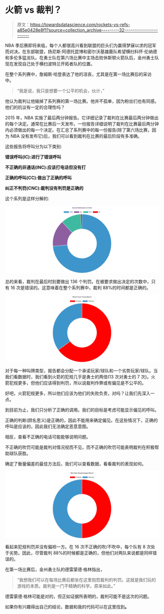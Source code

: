 # 火箭 vs 裁判？

> 原文：<https://towardsdatascience.com/rockets-vs-refs-a85e0428e8f1?source=collection_archive---------32----------------------->

NBA 季后赛即将来临，每个人都很高兴看到联盟的巨头们为赢得梦寐以求的冠军而对决。在东部联盟，扬尼斯·阿德托昆博和密尔沃基雄鹿队希望横扫科怀·伦纳德和多伦多猛龙队。在勇士队在第六场比赛中主场击败休斯顿火箭队后，金州勇士队现在发现自己处于横扫波特兰开拓者队的位置。

在整个系列赛中，詹姆斯·哈登表达了他的沮丧，尤其是在第一场比赛后的采访中。

> “我是说，我只是想要一个公平的机会，伙计，”

他认为裁判让他输掉了系列赛的第一场比赛。他并不孤单，因为粉丝们也有同感。他们的抗议有一定的合理性吗？

2015 年，NBA 实施了最后两分钟报告。它详细记录了裁判在比赛最后两分钟做出的每个决定。通常在比赛后一天发布，一份报告详细说明了裁判在比赛最后两分钟内必须做出的每一个决定。在汇总了系列赛中的每一份报告(除了第六场比赛，因为 NBA 没有发布它)后，我们可以看到裁判在比赛的最后阶段有多准确。

这些报告将呼叫分为以下类别:

**错误呼叫(IC):进行了错误呼叫**

**不正确的非通话(INC):应该打电话但没有打**

**正确的呼叫(CC):做出了正确的呼叫**

**纠正不判罚(CNC):裁判没有判罚是正确的**

这个系列是这样分解的:

![](img/79ee4555a5844ec7d26eff54772ff7af.png)

总的来看，裁判在最后时刻要做出 136 个判罚。在被要求做出决定的次数中，只有 16 次是错误的。这意味着在整个系列赛中，裁判 88%的时间都是正确的。

![](img/120d2868992216fae2fe6293d8fa1f42.png)

对于每一种叫牌类型，报告都会分配一个承诺玩家/球队和一个劣势玩家/球队。当我们看数据时，我们看到火箭的犯规几乎是勇士的两倍(13 次对勇士的 7 次)。火箭犯规更多，但他们应该得到判罚，所以说裁判作弊或有偏见是不公平的。

好吧，火箭犯规更多，所以他们应该为他们的失败负责，对吗？让我们先深入一点。

到目前为止，我们只分析了正确的调用。我们的目标是考虑可能显示偏见的呼叫。

正确的判断(顾名思义)是正确的，因此不能用来确定偏见。在这些情况下，正确的呼叫是应该的，因此我们无法确定恶意意图。

相反，查看不正确的电话可能能够说明问题。

不正确的吹罚可能是裁判对情况视而不见，而不正确的吹罚可能表明裁判在积极帮助球队获胜。

确定了衡量偏差的最佳方法后，我们可以查看数据，看看裁判的表现如何。

![](img/371ee1362a25b139418d6b6a8b56a0f1.png)

看起来犯规判罚并没有偏袒一方。在 16 次不正确的吹/不吹中，每个队有 8 次处于劣势。因此，尽管裁判 88%的时候都是正确的，但他们对两队来说都是同样错误的。

在第一场比赛后，金州勇士队的德雷蒙德·格林指出，

> “我想我们可以在每场比赛后都坐在这里抱怨裁判的判罚。这就是我们玩的游戏的本质。裁判是一门不精确的科学。原来如此。”

德雷蒙德·格林可能是对的，但正如证据所表明的，裁判可能不是这次的问题。

如果你有兴趣得出自己的结论，数据和我的代码可以在这里找到[](https://github.com/jonathansapp08/Warriors_vs_Rockets)****。****